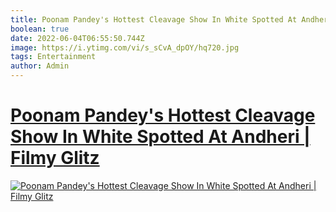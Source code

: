 ```yaml
---
title: Poonam Pandey's Hottest Cleavage Show In White Spotted At Andheri | Filmy Glitz
boolean: true
date: 2022-06-04T06:55:50.744Z
image: https://i.ytimg.com/vi/s_sCvA_dpOY/hq720.jpg
tags: Entertainment
author: Admin
---
```

# [Poonam Pandey's Hottest Cleavage Show In White Spotted At Andheri | Filmy Glitz](https://dailynewz.xyz/video.php?v=s_sCvA_dpOY)

[![Poonam Pandey's Hottest Cleavage Show In White Spotted At Andheri | Filmy Glitz](https://i.ytimg.com/vi/s_sCvA_dpOY/hq720.jpg)](https://dailynewz.xyz/video.php?v=s_sCvA_dpOY)

